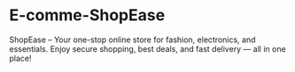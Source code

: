 # E-comme-ShopEase
ShopEase – Your one-stop online store for fashion, electronics, and essentials. Enjoy secure shopping, best deals, and fast delivery — all in one place!
